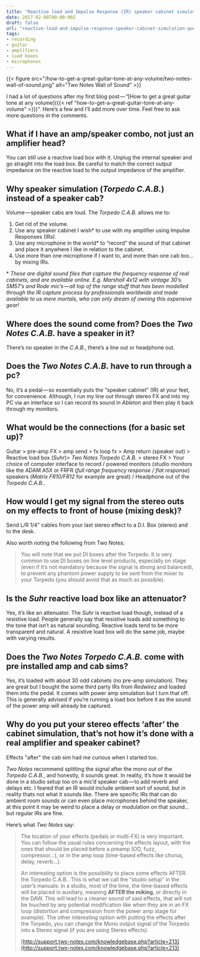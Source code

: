 ```yaml
---
title: "Reactive load and Impulse Response (IR) speaker cabinet simulation question and answer"
date: 2017-02-08T00:00:00Z
draft: false
url: "reactive-load-and-impulse-response-speaker-cabinet-simulation-question-and-answer"
tags:
- recording
- guitar
- amplifiers
- load boxes
- microphones
---
```



{{< figure src="/how-to-get-a-great-guitar-tone-at-any-volume/two-notes-wall-of-sound.png" alt="Two Notes Wall of Sound" >}}

I had a lot of questions after my first blog post — &ldquo;[How to get a great guitar tone at any volume]({{< ref "how-to-get-a-great-guitar-tone-at-any-volume" >}})&rdquo;. Here’s a few and I’ll add more over time. Feel free to ask more questions in the comments.

## What if I have an amp/speaker combo, not just an amplifier head?

You can still use a reactive load box with it. Unplug the internal speaker and go straight into the load box. Be careful to match the correct output impedance on the reactive load to the output impedance of the amplifier.

## Why speaker simulation (*Torpedo C.A.B.*) instead of a speaker cab?

Volume — speaker cabs are loud. The *Torpedo C.A.B.* allows me to:

1. Get rid of the volume.
2. Use any speaker cabinet I wish* to use with my amplifier using Impulse Responses (IRs).
3. Use any microphone in the world* to &ldquo;record&rdquo; the sound of that cabinet and place it anywhere I like in relation to the cabinet.
4. Use more than one microphone if I want to, and more than one cab too…by mixing IRs.

\* *These are digital sound files that capture the frequency response of real cabinets, and are available online. E.g. Marshall 4x12 with vintage 30’s. SM57’s and Rode mic’s — all top of the range stuff that has been modelled through the IR capture process by professionals worldwide and made available to us mere mortals, who can only dream of owning this expensive gear!*

## Where does the sound come from? Does the *Two Notes C.A.B.* have a speaker in it?

There’s no speaker in the *C.A.B.*, there’s a line out or headphone out.

## Does the *Two Notes C.A.B.* have to run through a pc?

No, it’s a pedal — so essentially puts the “speaker cabinet” (IR) at your feet, for convenience. Although, I run my line out through stereo FX and into my PC via an interface so I can record its sound in *Ableton* and then play it back through my monitors.

## What would be the connections (for a basic set up)?

Guitar > pre-amp FX > amp send > fx loop fx > Amp return (speaker out) > Reactive load box (*Suhr*)> *Two Notes Torpedo C.A.B.* > stereo FX > Your choice of computer interface to record / powered monitors (studio monitors like the ADAM A5X or FRFR (*full range frequency response / flat response*) speakers (*Matrix FR10/FR12* for example are great) / Headphone out of the *Torpedo C.A.B.*.

## How would I get my signal from the stereo outs on my effects to front of house (mixing desk)?

Send L/R 1/4" cables from your last stereo effect to a D.I. Box (stereo) and to the desk.

Also worth noting the following from Two Notes:

> You will note that we put DI boxes after the Torpedo. It is very common to use DI boxes on line level products, especially on stage (even if it’s not mandatory because the signal is strong and balanced), to prevent any phantom power supply to be sent from the mixer to your Torpedo (you should avoid that as much as possible).

## Is the *Suhr* reactive load box like an attenuator?

Yes, it’s like an attenuator. The *Suhr* is reactive load though, instead of a resistive load. People generally say that resistive loads add something to the tone that isn’t as natural sounding. Reactive loads tend to be more transparent and natural. A resistive load box will do the same job, maybe with varying results.

## Does the *Two Notes Torpedo C.A.B.* come with pre installed amp and cab sims?

Yes, it’s loaded with about 30 odd cabinets (no pre-amp simulation). They are great but I bought the some third party IRs from *Redwirez* and loaded them into the pedal. It comes with power amp simulation but I turn that off. This is generally advised if you’re running a load box before it as the sound of the power amp will already be captured.

## Why do you put your stereo effects ‘after’ the cabinet simulation, that’s not how it’s done with a real amplifier and speaker cabinet?

Effects "after" the cab sim had me curious when I started too.

*Two Notes* recommend splitting the signal after the mono out of the *Torpedo C.A.B.*, and honestly, it sounds great. In reality, it’s how it would be done in a studio setup too on a mic’d speaker cab — to add reverb and delays etc. I feared that an IR would include ambient sort of sound, but in reality thats not what it sounds like. There are specific IRs that can do ambient room sounds or can even place microphones behind the speaker, at this point it may be weird to place a delay or modulation on that sound…but regular IRs are fine.

Here’s what *Two Notes* say:

> The location of your effects (pedals or multi-FX) is very important. You can follow the usual rules concerning the effects layout, with the ones that should be placed before a preamp (OD, fuzz, compressor…), or in the amp loop (time-based effects like chorus, delay, reverb…).
>
> An interesting option is the possibility to place some effects AFTER the Torpedo C.A.B.. This is what we call the “studio setup” in the user’s manuals: in a studio, most of the time, the time-based effects will be placed in auxiliary, meaning **AFTER the miking**, or directly in the DAW. This will lead to a cleaner sound of said effects, that will not be touched by any potential modification like when they are in an FX loop (distortion and compression from the power amp stage for example). The other interesting option with putting the effects after the Torpedo, you can change the Mono output signal of the Torpedo into a Stereo signal (if you are using Stereo effects).
>
> [http://support.two-notes.com/knowledgebase.php?article=213](http://support.two-notes.com/knowledgebase.php?article=213)
